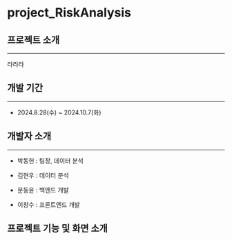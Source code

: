 # project_RiskAnalysis


## 프로젝트 소개

---

라라라

## 개발 기간

---

* 2024.8.28(수) ~ 2024.10.7(화)

## 개발자 소개

---

* 박동헌 : 팀장, 데이터 분석

* 김현우 : 데이터 분석

* 문동윤 : 백엔드 개발

* 이창수 : 프론트엔드 개발

## 프로젝트 기능 및 화면 소개
